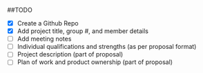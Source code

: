 ##TODO

- [x] Create a Github Repo
- [x] Add project title, group #, and member details
- [ ] Add meeting notes
- [ ] Individual qualifications and strengths (as per proposal format) 
- [ ] Project description (part of proposal)
- [ ] Plan of work and product ownership (part of proposal)
